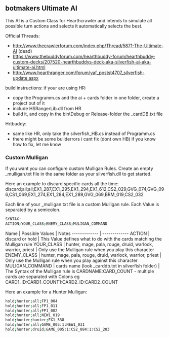 ## botmakers Ultimate AI
This AI is a Custom Class for Hearthcrawler and intends to simulate all possible turn actions and selects it automatically selects the best.

Official Threads:
- http://www.thecrawlerforum.com/index.php/Thread/5871-The-Ultimate-AI (dead)
- https://www.thebuddyforum.com/hearthbuddy-forum/hearthbuddy-custom-decks/207520-hearthbuddys-deck-aka-silverfish-ai-aka-ultimate-ai.html
- http://www.hearthranger.com/forum/yaf_postst4707_silverfish-update.aspx

build instructions:
if your are using HR:
- copy the Programm.cs and the ai + cards folder in one folder, create a project out of it
- include HSRangerLib.dll from HR
- build it, and copy in the bin\Debug or Release-folder the _cardDB.txt file

Hrtbuddy:
- same like HR, only take the silverfish_HB.cs instead of Programm.cs
- there might be some builderrors i cant fix (dont own HB) if you know how to fix, let me know

### Custom Mulligan
If you want you can configure custom Mulligan Rules. Create an empty _mulligan.txt file in the same folder as your silverfish.dll to get started.

Here an example to discard specific cards all the time:
discard;all;all;EX1_287,EX1_295,EX1_294,EX1_612,CS2_029,GVG_074,GVG_096,CS1_069,EX1_274,EX1_284,EX1_289,GVG_069,BRM_019,CS2_032

Each line of your _mulligan.txt file is a custom Mulligan rule. Each Value is separated by a semicolon. 

```bash
SYNTAX:
ACTION;YOUR_CLASS;ENEMY_CLASS;MULIGAN_COMMAND
```

Name  | Possible Values | Notes
------------- | -------------
ACTION  | discard or hold | This Value defines what to do with the cards matching the Mulligan rule
YOUR_CLASS  | hunter, mage, pala, rouge, druid, warlock, warrior, priest | Only use the Mulligan rule when you play this character
ENEMY_CLASS | hunter, mage, pala, rouge, druid, warlock, warrior, priest | Only use the Mulligan rule when you play against this character
MULIGAN_COMMAND | cards name (look _carddb.txt in silverfish folder) | The Syntax of the Mulligan rule is CARDNAME:CARD_COUNT - multiple cards are separated with Colons eg CARD1_ID:CARD1_COUNT1:CARD2_ID:CARD2_COUNT

Here an example for a Hunter Mulligan:

```bash
hold;hunter;all;FP1_004
hold;hunter;all;FP1_011
hold;hunter;all;FP1_002
hold;hunter;all;NEW1_019
hold;hunter;hunter;EX1_538
hold;hunter;all;GAME_005:1:NEW1_031
hold;hunter;druid;GAME_005:1:CS2_084:1:CS2_203
```



